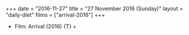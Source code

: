 +++
date = "2016-11-27"
title = "27 November 2016 (Sunday)"
layout = "daily-diet"
films = ["arrival-2016"]
+++


* Film: Arrival (2016) {T} +
